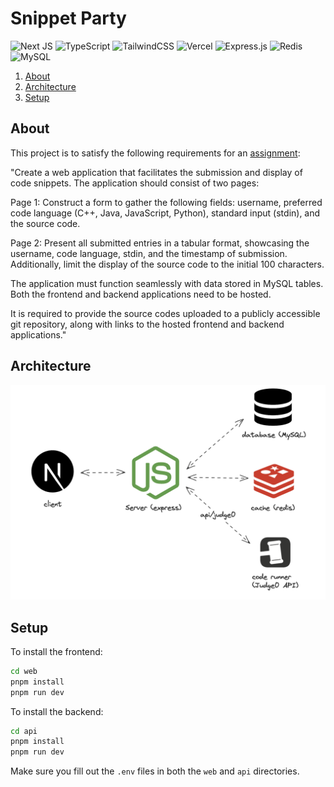 # Snippet Party

![Next JS](https://img.shields.io/badge/Next-black?style=for-the-badge&logo=next.js&logoColor=white) ![TypeScript](https://img.shields.io/badge/typescript-%23007ACC.svg?style=for-the-badge&logo=typescript&logoColor=white) ![TailwindCSS](https://img.shields.io/badge/tailwindcss-%2338B2AC.svg?style=for-the-badge&logo=tailwind-css&logoColor=white) ![Vercel](https://img.shields.io/badge/vercel-%23000000.svg?style=for-the-badge&logo=vercel&logoColor=white) ![Express.js](https://img.shields.io/badge/express.js-%23404d59.svg?style=for-the-badge&logo=express&logoColor=%2361DAFB) ![Redis](https://img.shields.io/badge/redis-%23DD0031.svg?style=for-the-badge&logo=redis&logoColor=white) ![MySQL](https://img.shields.io/badge/mysql-4479A1.svg?style=for-the-badge&logo=mysql&logoColor=white)

1. [About](#about)
2. [Architecture](#architecture)
3. [Setup](#setup)

## About

This project is to satisfy the following requirements for an [assignment](https://x.com/striver_79/status/1769391241371029897?s=46):

"Create a web application that facilitates the submission and display of code snippets. The application should consist of two pages:

Page 1: Construct a form to gather the following fields: username, preferred code language (C++, Java, JavaScript, Python), standard input (stdin), and the source code.

Page 2: Present all submitted entries in a tabular format, showcasing the username, code language, stdin, and the timestamp of submission. Additionally, limit the display of the source code to the initial 100 characters.

The application must function seamlessly with data stored in MySQL tables. Both the frontend and backend applications need to be hosted.

It is required to provide the source codes uploaded to a publicly accessible git repository, along with links to the hosted frontend and backend applications."

## Architecture

![Architecture diagram](diagram.png)

## Setup

To install the frontend:

```bash
cd web
pnpm install
pnpm run dev
```

To install the backend:

```bash
cd api
pnpm install
pnpm run dev
```

Make sure you fill out the `.env` files in both the `web` and `api` directories.
